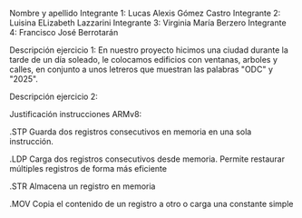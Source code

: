 Nombre y apellido 
Integrante 1: Lucas Alexis Gómez Castro
Integrante 2: Luisina ELizabeth Lazzarini
Integrante 3: Virginia María Berzero
Integrante 4: Francisco José Berrotarán


Descripción ejercicio 1: 
En nuestro proyecto hicimos una ciudad durante la tarde de un día soleado, le colocamos edificios con ventanas, arboles y calles, en conjunto a unos letreros que muestran las palabras "ODC" y "2025". 


Descripción ejercicio 2:


Justificación instrucciones ARMv8:

.STP	Guarda dos registros consecutivos en memoria en una sola instrucción. 

.LDP	Carga dos registros consecutivos desde memoria.	Permite restaurar múltiples registros de forma más eficiente

.STR	Almacena un registro en memoria	

.MOV	Copia el contenido de un registro a otro o carga una constante simple
